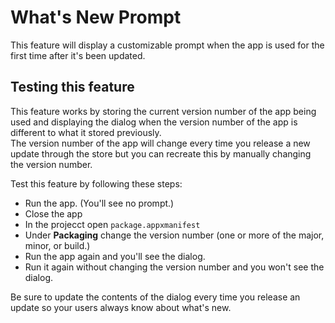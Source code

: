 # What's New Prompt

This feature will display a customizable prompt when the app is used for the first time after it's been updated.

## Testing this feature

This feature works by storing the current version number of the app being used and displaying the dialog when the version number of the app is different to what it stored previously.  
The version number of the app will change every time you release a new update through the store but you can recreate this by manually changing the version number.

Test this feature by following these steps:

- Run the app. (You'll see no prompt.)
- Close the  app
- In the projecct open `package.appxmanifest`
- Under **Packaging** change the version number (one or more of the major, minor, or build.)
- Run the app again and you'll see the dialog.
- Run it again without changing the version number and you won't see the dialog.

Be sure to update the contents of the dialog every time you release an update so your users always know about what's new.
